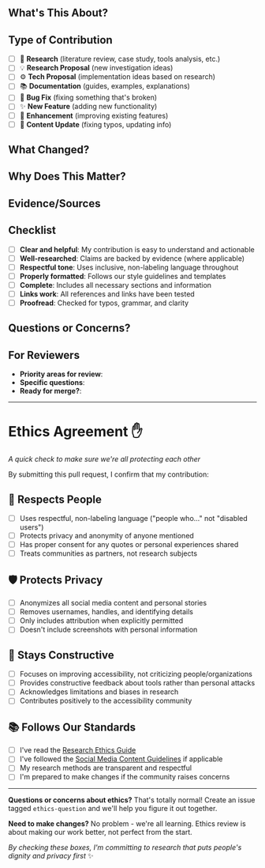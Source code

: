 <!-- 
Thanks for contributing to the Comfort Mode Toolkit! 🎨✨
Please fill out the relevant sections below to help us review your contribution.
-->

## What's This About?
<!-- A brief, human-readable description of what you're contributing -->


## Type of Contribution
<!-- Check all that apply -->
- [ ] 🔬 **Research** (literature review, case study, tools analysis, etc.)
- [ ] 💡 **Research Proposal** (new investigation ideas)
- [ ] ⚙️ **Tech Proposal** (implementation ideas based on research)
- [ ] 📚 **Documentation** (guides, examples, explanations)
- [ ] 🐛 **Bug Fix** (fixing something that's broken)
- [ ] ✨ **New Feature** (adding new functionality)
- [ ] 🎨 **Enhancement** (improving existing features)
- [ ] 📝 **Content Update** (fixing typos, updating info)

## What Changed?
<!-- 
Describe what you added, changed, or removed. 
For research contributions: What questions does this answer? What insights does it provide?
For code contributions: What functionality does this add/fix?
-->


## Why Does This Matter?
<!-- 
Who benefits from this change? How does it advance our mission of user-controlled accessibility?
Examples: "Helps developers understand vestibular disorders" or "Makes color tuning faster"
-->


## Evidence/Sources
<!-- 
For research: List your main sources, methodologies, communities studied
For code: Testing done, examples of the feature working
For documentation: Sources you referenced or validated against
If none apply, just put "N/A"
-->


## Checklist
<!-- Basic quality checks - please review before submitting -->
- [ ] **Clear and helpful**: My contribution is easy to understand and actionable
- [ ] **Well-researched**: Claims are backed by evidence (where applicable)
- [ ] **Respectful tone**: Uses inclusive, non-labeling language throughout
- [ ] **Properly formatted**: Follows our style guidelines and templates
- [ ] **Complete**: Includes all necessary sections and information
- [ ] **Links work**: All references and links have been tested
- [ ] **Proofread**: Checked for typos, grammar, and clarity

## Questions or Concerns?
<!-- 
Anything you're unsure about? Areas where you'd like specific feedback?
It's totally fine to submit work-in-progress for early feedback!
-->


## For Reviewers
<!-- Help reviewers focus their attention -->
- **Priority areas for review**: <!-- What should reviewers pay special attention to? -->
- **Specific questions**: <!-- Any particular aspects you'd like feedback on? -->
- **Ready for merge?**: <!-- Yes/No - or "needs feedback first" -->

---

<!-- The ethics agreement will go here -->






# Ethics Agreement ✋
*A quick check to make sure we're all protecting each other*

By submitting this pull request, I confirm that my contribution:

## 🤝 Respects People
- [ ] Uses respectful, non-labeling language ("people who..." not "disabled users")
- [ ] Protects privacy and anonymity of anyone mentioned
- [ ] Has proper consent for any quotes or personal experiences shared
- [ ] Treats communities as partners, not research subjects

## 🛡️ Protects Privacy
- [ ] Anonymizes all social media content and personal stories
- [ ] Removes usernames, handles, and identifying details
- [ ] Only includes attribution when explicitly permitted
- [ ] Doesn't include screenshots with personal information

## 🎯 Stays Constructive
- [ ] Focuses on improving accessibility, not criticizing people/organizations
- [ ] Provides constructive feedback about tools rather than personal attacks
- [ ] Acknowledges limitations and biases in research
- [ ] Contributes positively to the accessibility community

## 📚 Follows Our Standards
- [ ] I've read the [Research Ethics Guide](link-to-ethics-guide)
- [ ] I've followed the [Social Media Content Guidelines](link-to-social-media-guide) if applicable
- [ ] My research methods are transparent and respectful
- [ ] I'm prepared to make changes if the community raises concerns

---

**Questions or concerns about ethics?** That's totally normal! Create an issue tagged `ethics-question` and we'll help you figure it out together.

**Need to make changes?** No problem - we're all learning. Ethics review is about making our work better, not perfect from the start.

*By checking these boxes, I'm committing to research that puts people's dignity and privacy first* ✨
